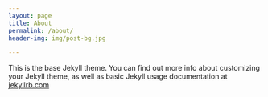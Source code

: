 ```yaml
---
layout: page
title: About
permalink: /about/
header-img: img/post-bg.jpg

---
```


This is the base Jekyll theme. You can find out more info about customizing your Jekyll theme, as well as basic Jekyll usage documentation at [jekyllrb.com](http://jekyllrb.com/)
